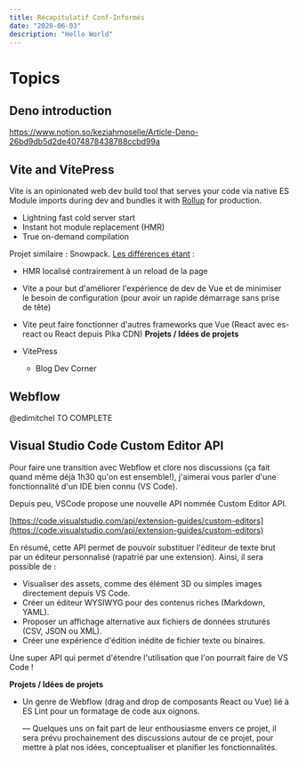 ```yaml
---
title: Récapitulatif Conf-Informés
date: "2020-06-03"
description: "Hello World"
---
```



# Topics

## Deno introduction

https://www.notion.so/keziahmoselle/Article-Deno-26bd9db5d2de4074878438788ccbd99a

## Vite and VitePress

Vite is an opinionated web dev build tool that serves your code via native ES Module imports during dev and bundles it with [Rollup](https://rollupjs.org/) for production.

- Lightning fast cold server start
- Instant hot module replacement (HMR)
- True on-demand compilation

Projet similaire : Snowpack. [Les différences étant](https://github.com/vuejs/vite#how-is-this-different-from-snowpack) :

- HMR localisé contrairement à un reload de la page
- Vite a pour but d'améliorer l'expérience de dev de Vue et de minimiser le besoin de configuration (pour avoir un rapide démarrage sans prise de tête)
- Vite peut faire fonctionner d'autres frameworks que Vue (React avec es-react ou React depuis Pika CDN)
**Projets / Idées de projets**

- VitePress
    - Blog Dev Corner

## Webflow

@edimitchel TO COMPLETE

## Visual Studio Code Custom Editor API
Pour faire une transition avec Webflow et clore nos discussions (ça fait quand même déjà 1h30 qu'on est ensemble!), j'aimerai vous parler d'une fonctionnalité d'un IDE bien connu (VS Code).

Depuis peu, VSCode propose une nouvelle API nommée Custom Editor API.

[https://code.visualstudio.com/api/extension-guides/custom-editors](https://code.visualstudio.com/api/extension-guides/custom-editors)

En résumé, cette API permet de pouvoir substituer l'éditeur de texte brut par un éditeur personnalisé (rapatrié par une extension). Ainsi, il sera possible de :

- Visualiser des assets, comme des élément 3D ou simples images directement depuis VS Code.
- Créer un éditeur WYSIWYG pour des contenus riches (Markdown, YAML).
- Proposer un affichage alternative aux fichiers de données struturés (CSV, JSON ou XML).
- Créer une expérience d'édition inédite de fichier texte ou binaires.

Une super API qui permet d'étendre l'utilisation que l'on pourrait faire de VS Code !

**Projets / Idées de projets**

- Un genre de Webflow (drag and drop de composants React ou Vue) lié à ES Lint pour un formatage de code aux oignons.

    — Quelques uns on fait part de leur enthousiasme envers ce projet, il sera prévu prochainement des discussions autour de ce projet, pour mettre à plat nos idées, conceptualiser et planifier les fonctionnalités.